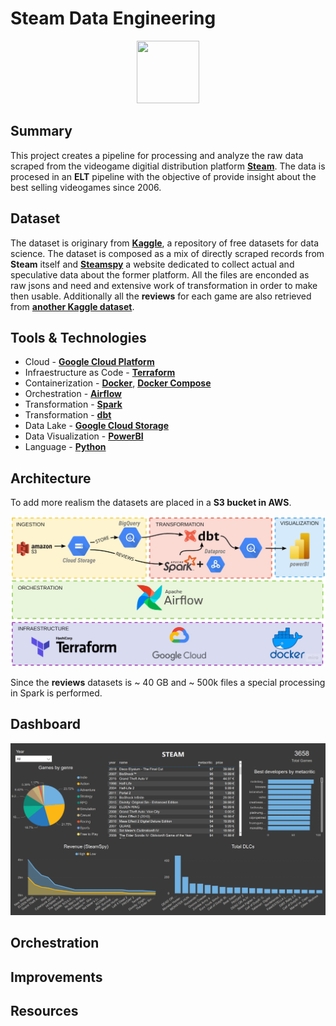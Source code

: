 # Steam Data Engineering

<p align="center">
<img src="https://user-images.githubusercontent.com/16523144/190527411-9fd2439e-3516-4199-97ef-9fda8fd733b3.png" width="100" height="100">
</p>





## Summary

This project creates a pipeline for processing and analyze the raw data scraped from the videogame digitial distribution platform [**Steam**](). The data is procesed in an **ELT** pipeline with the objective of provide insight about the best selling videogames since 2006. 


## Dataset

The dataset is originary from [**Kaggle**](), a repository of free datasets for data science. The dataset is composed as a mix of directly scraped records from **Steam** itself and [**Steamspy**]() a website dedicated to collect actual and speculative data about the former platform. All the files are enconded as raw jsons and need and extensive work of transformation in order to make then usable. Additionally all the **reviews** for each game are also retrieved from [**another Kaggle dataset**]().

## Tools & Technologies
* Cloud - [**Google Cloud Platform**]()
* Infraestructure as Code - [**Terraform**]()
* Containerization - [**Docker**](), [**Docker Compose**]()
* Orchestration - [**Airflow**]()
* Transformation - [**Spark**]()
* Transformation - [**dbt**]()
* Data Lake - [**Google Cloud Storage**]()
* Data Visualization - [**PowerBI**]()
* Language - [**Python**]()

## Architecture

To add more realism the datasets are placed in a **S3 bucket in AWS**.

![](https://github.com/VicenteYago/steam-data-engineering/blob/main/img/steam.jpg)

Since the **reviews** datasets is ~ 40 GB and ~ 500k files a special processing in Spark is performed. 


## Dashboard

![](https://github.com/VicenteYago/steam-data-engineering/blob/main/img/dashboard.png)

## Orchestration


## Improvements

## Resources
